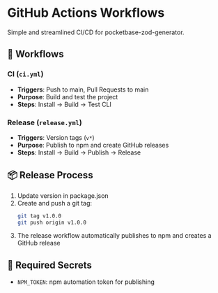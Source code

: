 # GitHub Actions Workflows

Simple and streamlined CI/CD for pocketbase-zod-generator.

## 🔄 Workflows

### CI (`ci.yml`)
- **Triggers**: Push to main, Pull Requests to main
- **Purpose**: Build and test the project
- **Steps**: Install → Build → Test CLI

### Release (`release.yml`)  
- **Triggers**: Version tags (`v*`)
- **Purpose**: Publish to npm and create GitHub releases
- **Steps**: Install → Build → Publish → Release

## 📦 Release Process

1. Update version in package.json
2. Create and push a git tag:
   ```bash
   git tag v1.0.0
   git push origin v1.0.0
   ```
3. The release workflow automatically publishes to npm and creates a GitHub release

## 🔧 Required Secrets

- `NPM_TOKEN`: npm automation token for publishing